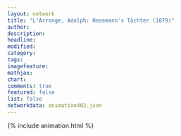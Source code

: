 ```yaml
---
layout: network
title: "L'Arronge, Adolph: Hasemann's Töchter (1879)"
author:
description:
headline:
modified:
category:
tags:
imagefeature: 
mathjax: 
chart: 
comments: true
featured: false
list: false
networkdata: animation402.json
---
```

{% include animation.html %}

